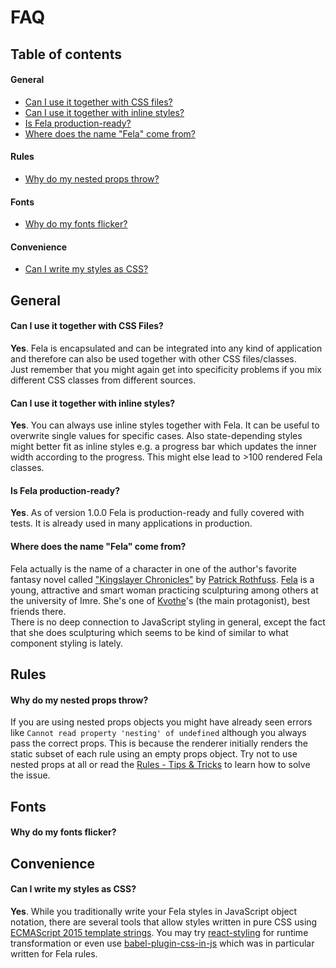 # FAQ

## Table of contents
#### General
* [Can I use it together with CSS files?](#can-i-use-it-together-with-css-files)
* [Can I use it together with inline styles?](#can-i-use-it-together-with-inline-styles)
* [Is Fela production-ready?](#is-fela-production-ready)
* [Where does the name "Fela" come from?](#where-does-the-name-fela-come-from)

#### Rules
* [Why do my nested props throw?](#why-do-my-nested-props-throw)

#### Fonts
* [Why do my fonts flicker?](#why-do-my-fonts-flicker)

#### Convenience
* [Can I write my styles as CSS?](#can-i-write-my-styles-as-css)

## General
#### Can I use it together with CSS Files?
**Yes**. Fela is encapsulated and can be integrated into any kind of application and therefore can also be used together with other CSS files/classes.<br>
Just remember that you might again get into specificity problems if you mix different CSS classes from different sources.

#### Can I use it together with inline styles?
**Yes**. You can always use inline styles together with Fela. It can be useful to overwrite single values for specific cases. Also state-depending styles might better fit as inline styles e.g. a progress bar which updates the inner width according to the progress. This might else lead to >100 rendered Fela classes.

#### Is Fela production-ready?
**Yes**. As of version 1.0.0 Fela is production-ready and fully covered with tests. It is already used in many applications in production.

#### Where does the name "Fela" come from?
Fela actually is the name of a character in one of the author's favorite fantasy novel called ["Kingslayer Chronicles"](https://en.wikipedia.org/wiki/The_Kingkiller_Chronicle) by [Patrick Rothfuss](http://www.patrickrothfuss.com/content/index.asp). [Fela](http://kingkiller.wikia.com/wiki/Fela) is a young, attractive and smart woman practicing sculpturing among others at the university of Imre. She's one of [Kvothe](http://kingkiller.wikia.com/wiki/Kvothe)'s (the main protagonist), best friends there.<br>
There is no deep connection to JavaScript styling in general, except the fact that she does sculpturing which seems to be kind of similar to what component styling is lately.

## Rules
#### Why do my nested props throw?
If you are using nested props objects you might have already seen errors like `Cannot read property 'nesting' of undefined` although you always pass the correct props. This is because the renderer initially renders the static subset of each rule using an empty props object. Try not to use nested props at all or read the [Rules - Tips & Tricks](api/Renderer.md#renderrulerule-props) to learn how to solve the issue.

## Fonts
#### Why do my fonts flicker?

## Convenience
#### Can I write my styles as CSS?
**Yes**. While you traditionally write your Fela styles in JavaScript object notation, there are several tools that allow styles written in pure CSS using [ECMAScript 2015 template strings](https://developer.mozilla.org/de/docs/Web/JavaScript/Reference/template_strings). You may try [react-styling](https://github.com/halt-hammerzeit/react-styling) for runtime transformation or even use [babel-plugin-css-in-js](https://github.com/jakecoxon/babel-plugin-css-to-js) which was in particular written for Fela rules.

